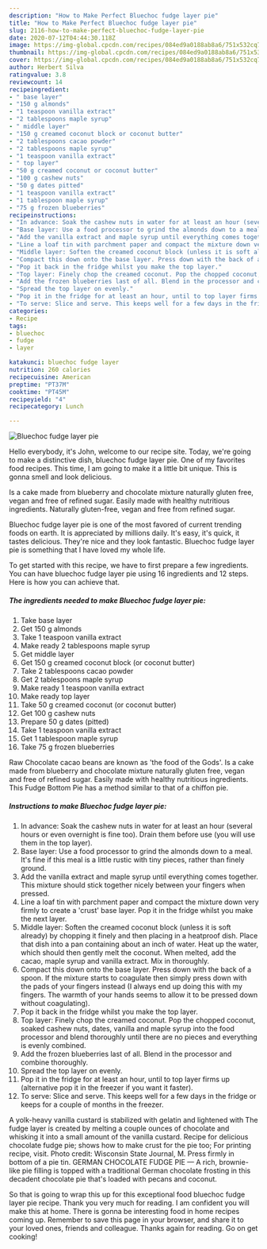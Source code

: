 ```yaml
---
description: "How to Make Perfect Bluechoc fudge layer pie"
title: "How to Make Perfect Bluechoc fudge layer pie"
slug: 2116-how-to-make-perfect-bluechoc-fudge-layer-pie
date: 2020-07-12T04:44:30.118Z
image: https://img-global.cpcdn.com/recipes/084ed9a0188ab8a6/751x532cq70/bluechoc-fudge-layer-pie-recipe-main-photo.jpg
thumbnail: https://img-global.cpcdn.com/recipes/084ed9a0188ab8a6/751x532cq70/bluechoc-fudge-layer-pie-recipe-main-photo.jpg
cover: https://img-global.cpcdn.com/recipes/084ed9a0188ab8a6/751x532cq70/bluechoc-fudge-layer-pie-recipe-main-photo.jpg
author: Herbert Silva
ratingvalue: 3.8
reviewcount: 14
recipeingredient:
- " base layer"
- "150 g almonds"
- "1 teaspoon vanilla extract"
- "2 tablespoons maple syrup"
- " middle layer"
- "150 g creamed coconut block or coconut butter"
- "2 tablespoons cacao powder"
- "2 tablespoons maple syrup"
- "1 teaspoon vanilla extract"
- " top layer"
- "50 g creamed coconut or coconut butter"
- "100 g cashew nuts"
- "50 g dates pitted"
- "1 teaspoon vanilla extract"
- "1 tablespoon maple syrup"
- "75 g frozen blueberries"
recipeinstructions:
- "In advance: Soak the cashew nuts in water for at least an hour (several hours or even overnight is fine too). Drain them before use (you will use them in the top layer)."
- "Base layer: Use a food processor to grind the almonds down to a meal. It&#39;s fine if this meal is a little rustic with tiny pieces, rather than finely ground."
- "Add the vanilla extract and maple syrup until everything comes together. This mixture should stick together nicely between your fingers when pressed."
- "Line a loaf tin with parchment paper and compact the mixture down very firmly to create a &#39;crust&#39; base layer. Pop it in the fridge whilst you make the next layer."
- "Middle layer: Soften the creamed coconut block (unless it is soft already) by chopping it finely and then placing in a heatproof dish. Place that dish into a pan containing about an inch of water. Heat up the water, which should then gently melt the coconut. When melted, add the cacao, maple syrup and vanilla extract. Mix in thoroughly."
- "Compact this down onto the base layer. Press down with the back of a spoon. If the mixture starts to coagulate then simply press down with the pads of your fingers instead (I always end up doing this with my fingers. The warmth of your hands seems to allow it to be pressed down without coagulating)."
- "Pop it back in the fridge whilst you make the top layer."
- "Top layer: Finely chop the creamed coconut. Pop the chopped coconut, soaked cashew nuts, dates, vanilla and maple syrup into the food processor and blend thoroughly until there are no pieces and everything is evenly combined."
- "Add the frozen blueberries last of all. Blend in the processor and combine thoroughly."
- "Spread the top layer on evenly."
- "Pop it in the fridge for at least an hour, until to top layer firms up (alternative pop it in the freezer if you want it faster)."
- "To serve: Slice and serve. This keeps well for a few days in the fridge or keeps for a couple of months in the freezer."
categories:
- Recipe
tags:
- bluechoc
- fudge
- layer

katakunci: bluechoc fudge layer 
nutrition: 260 calories
recipecuisine: American
preptime: "PT37M"
cooktime: "PT45M"
recipeyield: "4"
recipecategory: Lunch

---
```



![Bluechoc fudge layer pie](https://img-global.cpcdn.com/recipes/084ed9a0188ab8a6/751x532cq70/bluechoc-fudge-layer-pie-recipe-main-photo.jpg)

Hello everybody, it's John, welcome to our recipe site. Today, we're going to make a distinctive dish, bluechoc fudge layer pie. One of my favorites food recipes. This time, I am going to make it a little bit unique. This is gonna smell and look delicious.

Is a cake made from blueberry and chocolate mixture naturally gluten free, vegan and free of refined sugar. Easily made with healthy nutritious ingredients. Naturally gluten-free, vegan and free from refined sugar.

Bluechoc fudge layer pie is one of the most favored of current trending foods on earth. It is appreciated by millions daily. It's easy, it's quick, it tastes delicious. They're nice and they look fantastic. Bluechoc fudge layer pie is something that I have loved my whole life.


To get started with this recipe, we have to first prepare a few ingredients. You can have bluechoc fudge layer pie using 16 ingredients and 12 steps. Here is how you can achieve that.

<!--inarticleads1-->

##### The ingredients needed to make Bluechoc fudge layer pie:

1. Take  base layer
1. Get 150 g almonds
1. Take 1 teaspoon vanilla extract
1. Make ready 2 tablespoons maple syrup
1. Get  middle layer
1. Get 150 g creamed coconut block (or coconut butter)
1. Take 2 tablespoons cacao powder
1. Get 2 tablespoons maple syrup
1. Make ready 1 teaspoon vanilla extract
1. Make ready  top layer
1. Take 50 g creamed coconut (or coconut butter)
1. Get 100 g cashew nuts
1. Prepare 50 g dates (pitted)
1. Take 1 teaspoon vanilla extract
1. Get 1 tablespoon maple syrup
1. Take 75 g frozen blueberries


Raw Chocolate cacao beans are known as &#39;the food of the Gods&#39;. Is a cake made from blueberry and chocolate mixture naturally gluten free, vegan and free of refined sugar. Easily made with healthy nutritious ingredients. This Fudge Bottom Pie has a method similar to that of a chiffon pie. 

<!--inarticleads2-->

##### Instructions to make Bluechoc fudge layer pie:

1. In advance: Soak the cashew nuts in water for at least an hour (several hours or even overnight is fine too). Drain them before use (you will use them in the top layer).
1. Base layer: Use a food processor to grind the almonds down to a meal. It&#39;s fine if this meal is a little rustic with tiny pieces, rather than finely ground.
1. Add the vanilla extract and maple syrup until everything comes together. This mixture should stick together nicely between your fingers when pressed.
1. Line a loaf tin with parchment paper and compact the mixture down very firmly to create a &#39;crust&#39; base layer. Pop it in the fridge whilst you make the next layer.
1. Middle layer: Soften the creamed coconut block (unless it is soft already) by chopping it finely and then placing in a heatproof dish. Place that dish into a pan containing about an inch of water. Heat up the water, which should then gently melt the coconut. When melted, add the cacao, maple syrup and vanilla extract. Mix in thoroughly.
1. Compact this down onto the base layer. Press down with the back of a spoon. If the mixture starts to coagulate then simply press down with the pads of your fingers instead (I always end up doing this with my fingers. The warmth of your hands seems to allow it to be pressed down without coagulating).
1. Pop it back in the fridge whilst you make the top layer.
1. Top layer: Finely chop the creamed coconut. Pop the chopped coconut, soaked cashew nuts, dates, vanilla and maple syrup into the food processor and blend thoroughly until there are no pieces and everything is evenly combined.
1. Add the frozen blueberries last of all. Blend in the processor and combine thoroughly.
1. Spread the top layer on evenly.
1. Pop it in the fridge for at least an hour, until to top layer firms up (alternative pop it in the freezer if you want it faster).
1. To serve: Slice and serve. This keeps well for a few days in the fridge or keeps for a couple of months in the freezer.


A yolk-heavy vanilla custard is stabilized with gelatin and lightened with The fudge layer is created by melting a couple ounces of chocolate and whisking it into a small amount of the vanilla custard. Recipe for delicious chocolate fudge pie; shows how to make crust for the pie too; For printing recipe, visit. Photo credit: Wisconsin State Journal, M. Press firmly in bottom of a pie tin. GERMAN CHOCOLATE FUDGE PIE — A rich, brownie-like pie filling is topped with a traditional German chocolate frosting in this decadent chocolate pie that&#39;s loaded with pecans and coconut. 

So that is going to wrap this up for this exceptional food bluechoc fudge layer pie recipe. Thank you very much for reading. I am confident you will make this at home. There is gonna be interesting food in home recipes coming up. Remember to save this page in your browser, and share it to your loved ones, friends and colleague. Thanks again for reading. Go on get cooking!
